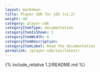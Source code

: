 ```yaml
---
layout: markdown
title: Player SDK for iOS (v1.2)
weight: 40
category: player-sdk
categoryItemType: documentation
categoryItemIsShown: 1
categoryItemWidth: 6
categoryItemDescription:
categoryItemLabel: Read the documentation
permalink: /player-sdk/ios/latest/
---
```

{% include_relative 1.2/README.md  %}

